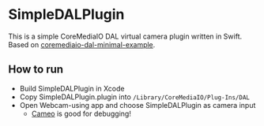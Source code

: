 # SimpleDALPlugin

This is a simple CoreMediaIO DAL virtual camera plugin written in Swift.
Based on [coremediaio-dal-minimal-example](https://github.com/johnboiles/coremediaio-dal-minimal-example).

## How to run

* Build SimpleDALPlugin in Xcode
* Copy SimpleDALPlugin.plugin into `/Library/CoreMediaIO/Plug-Ins/DAL`
* Open Webcam-using app and choose SimpleDALPlugin as camera input
  * [Cameo](https://github.com/lvsti/Cameo) is good for debugging!
